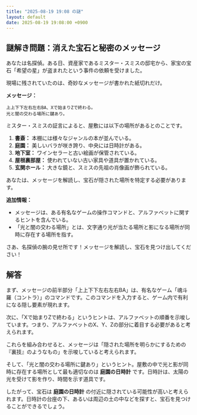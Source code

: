 ```yaml
---
title: "2025-08-19 19:08 の謎"
layout: default
date: 2025-08-19 19:08:00 +0900
---
```

## 謎解き問題：消えた宝石と秘密のメッセージ

あなたは名探偵。ある日、資産家であるミスター・スミスの邸宅から、家宝の宝石「希望の星」が盗まれたという事件の依頼を受けました。

現場に残されていたのは、奇妙なメッセージが書かれた紙切れだけ。

**メッセージ：**

```
上上下下左右左右BA、Xで始まりZで終わる。
光と闇の交わる場所に鍵あり。
```

ミスター・スミスの証言によると、屋敷には以下の場所があるとのことです。

1.  **書斎：** 本棚には様々なジャンルの本が並んでいる。
2.  **庭園：** 美しいバラが咲き誇り、中央には日時計がある。
3.  **地下室：** ワインセラーと古い絵画が保管されている。
4.  **屋根裏部屋：** 使われていない古い家具や道具が置かれている。
5.  **玄関ホール：** 大きな鏡と、スミスの先祖の肖像画が飾られている。

あなたは、メッセージを解読し、宝石が隠された場所を特定する必要があります。

**追加情報：**

*   メッセージは、ある有名なゲームの操作コマンドと、アルファベットに関するヒントを含んでいる。
*   「光と闇の交わる場所」とは、文字通り光が当たる場所と影になる場所が同時に存在する場所を指す。

さあ、名探偵の腕の見せ所です！メッセージを解読し、宝石を見つけ出してください！

## 解答

まず、メッセージの前半部分「上上下下左右左右BA」は、有名なゲーム「魂斗羅（コントラ）」のコマンドです。このコマンドを入力すると、ゲーム内で有利になる隠し要素が現れます。

次に、「Xで始まりZで終わる」というヒントは、アルファベットの順番を示唆しています。つまり、アルファベットのX、Y、Zの部分に着目する必要があると考えられます。

これらを組み合わせると、メッセージは「隠された場所を明らかにするための『裏技』のようなもの」を示唆していると考えられます。

そして、「光と闇の交わる場所に鍵あり」というヒント。屋敷の中で光と影が同時に存在する場所として最も適切なのは **庭園の日時計** です。日時計は、太陽の光を受けて影を作り、時間を示す道具です。

したがって、宝石は **庭園の日時計** の付近に隠されている可能性が高いと考えられます。日時計の台座の下、あるいは周辺の土の中などを探すと、宝石を見つけることができるでしょう。
